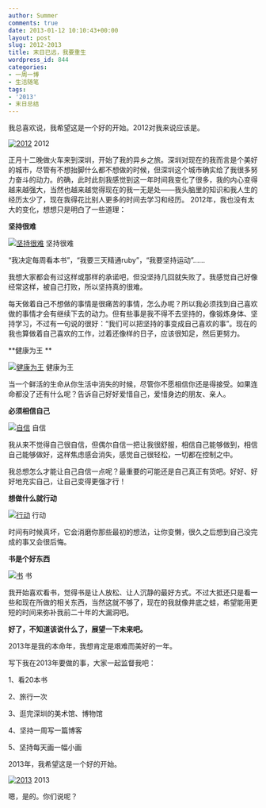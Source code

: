 ```yaml
---
author: Summer
comments: true
date: 2013-01-12 10:10:43+00:00
layout: post
slug: 2012-2013
title: 末日已远，我要重生
wordpress_id: 844
categories:
- 一周一博
- 生活随笔
tags:
- '2013'
- 末日总结
---
```


我总喜欢说，我希望这是一个好的开始。2012对我来说应该是。

[![2012](http://w112986.s72.chinaccnet.cn/wp-content/uploads/2013/01/45159ab2ada6bd00f26099d939a3b63c9ae88c4b33ca9-sWTqzs_fw554.jpg)](http://w112986.s72.chinaccnet.cn/one-blog-a-week/2012-2013/attachment/45159ab2ada6bd00f26099d939a3b63c9ae88c4b33ca9-swtqzs_fw554/#main) 2012

正月十二晚做火车来到深圳，开始了我的异乡之旅。深圳对现在的我而言是个美好的城市，尽管有不想抬脚什么都不想做的时候，但深圳这个城市确实给了我很多努力奋斗的动力。的确，此时此刻我感觉到这一年时间我变化了很多，我的内心变得越来越强大，当然也越来越觉得现在的我一无是处——我头脑里的知识和我人生的经历太少了，现在我得花比别人更多的时间去学习和经历。
2012年，我也没有太大的变化，想想只是明白了一些道理：

**坚持很难**

[![坚持很难](http://w112986.s72.chinaccnet.cn/wp-content/uploads/2013/01/734b03c8f2411b512d3881ffb73fb227f54da79a2f179-Cl1bkb_fw554.jpg)](http://w112986.s72.chinaccnet.cn/one-blog-a-week/2012-2013/attachment/734b03c8f2411b512d3881ffb73fb227f54da79a2f179-cl1bkb_fw554/#main) 坚持很难

“我决定每周看本书”，“我要三天精通ruby”，“我要坚持运动”......

我想大家都会有过这样或那样的承诺吧，但没坚持几回就失败了。我感觉自己好像经常这样，被自己打败，所以坚持真的很难。

每天做着自己不想做的事情是很痛苦的事情，怎么办呢？所以我必须找到自己喜欢做的事情才会有继续下去的动力。但有些事是我不得不去坚持的，像锻炼身体、坚持学习，不过有一句说的很好：“我们可以把坚持的事变成自己喜欢的事”。现在的我也算做着自己喜欢的工作，过着还像样的日子，应该很知足，然后更努力。

**健康为王
**

[![健康为王](http://w112986.s72.chinaccnet.cn/wp-content/uploads/2013/01/93d6b3b9ccd028526044b8006daf14f50c304cf16a859-lLi8hw_fw554.jpg)](http://w112986.s72.chinaccnet.cn/one-blog-a-week/2012-2013/attachment/93d6b3b9ccd028526044b8006daf14f50c304cf16a859-lli8hw_fw554/#main) 健康为王

当一个鲜活的生命从你生活中消失的时候，尽管你不愿相信你还是得接受。如果连命都没了还有什么呢？告诉自己好好爱惜自己，爱惜身边的朋友、亲人。

**必须相信自己**



[![自信](http://w112986.s72.chinaccnet.cn/wp-content/uploads/2013/01/742bca3e90650b470b66f3509a20e90ed5a7dadd3e5a-4haN27_fw554.jpg)](http://w112986.s72.chinaccnet.cn/one-blog-a-week/2012-2013/attachment/742bca3e90650b470b66f3509a20e90ed5a7dadd3e5a-4han27_fw554/#main) 自信

我从来不觉得自己很自信，但偶尔自信一把让我很舒服，相信自己能够做到，相信自己能够做好，这样焦虑感会消失，感觉自己很轻松，一切都在控制之中。

我总想怎么才能让自己自信一点呢？最重要的可能还是自己真正有货吧。好好、好好地充实自己，让自己变得更强才行！

**想做什么就行动**

[![行动](http://w112986.s72.chinaccnet.cn/wp-content/uploads/2013/01/b37ba620ef8d454ea6747b3a8f5640c71ae37a9df8fb-DAEe4t_fw554.jpg)](http://w112986.s72.chinaccnet.cn/one-blog-a-week/2012-2013/attachment/b37ba620ef8d454ea6747b3a8f5640c71ae37a9df8fb-daee4t_fw554/#main) 行动

时间有时候真坏，它会消磨你那些最初的想法，让你变懒，很久之后想到自己没完成的事又会很后悔。

**书是个好东西**

[![书](http://w112986.s72.chinaccnet.cn/wp-content/uploads/2013/01/34ca03ede24800aaf5e9508133f5de400c6f236074ea6-MRenxe_fw554.jpg)](http://w112986.s72.chinaccnet.cn/one-blog-a-week/2012-2013/attachment/34ca03ede24800aaf5e9508133f5de400c6f236074ea6-mrenxe_fw554/#main) 书

我开始喜欢看书，觉得书是让人放松、让人沉静的最好方式。不过大抵还只是看一些和现在所做的相关东西，当然这就不够了，现在的我就像井底之蛙，希望能用更短的时间来弥补我前二十年的大漏洞吧。

**好了，不知道该说什么了，展望一下未来吧。**

2013年是我的本命年，我想肯定是艰难而美好的一年。

写下我在2013年要做的事，大家一起监督我吧：

1、看20本书

2、旅行一次

3、逛完深圳的美术馆、博物馆

4、坚持一周写一篇博客

5、坚持每天画一幅小画

2013年，我希望这是一个好的开始。

[![2013](http://w112986.s72.chinaccnet.cn/wp-content/uploads/2013/01/7d81d0150af251ef5078c75e39ec9e2a679d07131afcf-iX7VES_fw554.jpg)](http://w112986.s72.chinaccnet.cn/one-blog-a-week/2012-2013/attachment/7d81d0150af251ef5078c75e39ec9e2a679d07131afcf-ix7ves_fw554/#main) 2013

嗯，是的。你们说呢？
